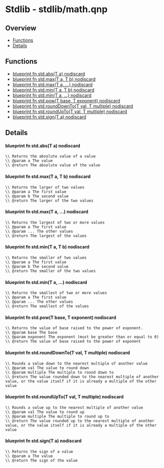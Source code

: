 
# Stdlib - stdlib/math.qnp

## Overview
 - [Functions](#functions)
 - [Details](#details)


## Functions
 - [blueprint fn<T> std.abs(T a) nodiscard](#ref_c232567e806df6eb594430beab221b68)
 - [blueprint fn<T> std.max(T a, T b) nodiscard](#ref_5fcaecb3d2e3b2fa3965aa9d8f533fe7)
 - [blueprint fn<T> std.max(T a, ...) nodiscard](#ref_48e373660360e3b56e1668a51b40d5aa)
 - [blueprint fn<T> std.min(T a, T b) nodiscard](#ref_4a8c3db1b4b0744e836dc6f6cc742223)
 - [blueprint fn<T> std.min(T a, ...) nodiscard](#ref_3f7317dd0fa1e4c390c5606ac93e9f92)
 - [blueprint fn<T> std.pow(T base, T exponent) nodiscard](#ref_0049f2bca2601cbebc1dbb64322e3934)
 - [blueprint fn<T> std.roundDownTo(T val, T multiple) nodiscard](#ref_370e72cf75f5c8db01f39dbf34f8e03a)
 - [blueprint fn<T> std.roundUpTo(T val, T multiple) nodiscard](#ref_df649bbb298b3df4a3aace95ca0e71db)
 - [blueprint fn<T> std.sign(T a) nodiscard](#ref_1569c60d301932493c7987d7c77fcb11)

## Details
#### <a id="ref_c232567e806df6eb594430beab221b68"/>blueprint fn<T> std.abs(T a) nodiscard
```qinp
\\ Returns the absolute value of a value
\\ @param a The value
\\ @return The absolute value of the value
```
#### <a id="ref_5fcaecb3d2e3b2fa3965aa9d8f533fe7"/>blueprint fn<T> std.max(T a, T b) nodiscard
```qinp
\\ Returns the larger of two values
\\ @param a The first value
\\ @param b The second value
\\ @return The larger of the two values
```
#### <a id="ref_48e373660360e3b56e1668a51b40d5aa"/>blueprint fn<T> std.max(T a, ...) nodiscard
```qinp
\\ Returns the largest of two or more values
\\ @param a The first value
\\ @param ... The other values
\\ @return The largest of the values
```
#### <a id="ref_4a8c3db1b4b0744e836dc6f6cc742223"/>blueprint fn<T> std.min(T a, T b) nodiscard
```qinp
\\ Returns the smaller of two values
\\ @param a The first value
\\ @param b The second value
\\ @return The smaller of the two values
```
#### <a id="ref_3f7317dd0fa1e4c390c5606ac93e9f92"/>blueprint fn<T> std.min(T a, ...) nodiscard
```qinp
\\ Returns the smallest of two or more values
\\ @param a The first value
\\ @param ... The other values
\\ @return The smallest of the values
```
#### <a id="ref_0049f2bca2601cbebc1dbb64322e3934"/>blueprint fn<T> std.pow(T base, T exponent) nodiscard
```qinp
\\ Returns the value of base raised to the power of exponent.
\\ @param base The base
\\ @param exponent The exponent (must be greater than or equal to 0)
\\ @return The value of base raised to the power of exponent
```
#### <a id="ref_370e72cf75f5c8db01f39dbf34f8e03a"/>blueprint fn<T> std.roundDownTo(T val, T multiple) nodiscard
```qinp
\\ Rounds a value down to the nearest multiple of another value
\\ @param val The value to round down
\\ @param multiple The multiple to round down to
\\ @return The value rounded down to the nearest multiple of another value, or the value itself if it is already a multiple of the other value
```
#### <a id="ref_df649bbb298b3df4a3aace95ca0e71db"/>blueprint fn<T> std.roundUpTo(T val, T multiple) nodiscard
```qinp
\\ Rounds a value up to the nearest multiple of another value
\\ @param val The value to round up
\\ @param multiple The multiple to round up to
\\ @return The value rounded up to the nearest multiple of another value, or the value itself if it is already a multiple of the other value
```
#### <a id="ref_1569c60d301932493c7987d7c77fcb11"/>blueprint fn<T> std.sign(T a) nodiscard
```qinp
\\ Returns the sign of a value
\\ @param a The value
\\ @return The sign of the value
```


